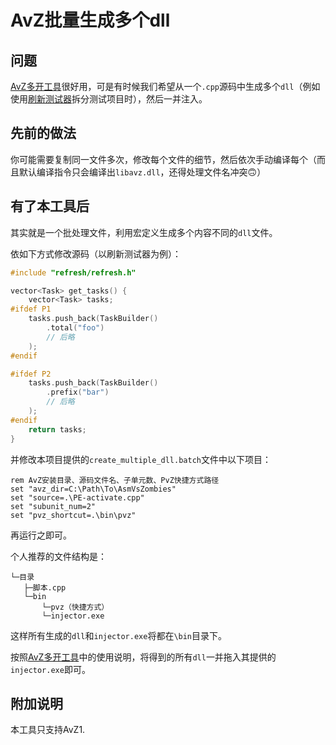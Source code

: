 # AvZ批量生成多个dll

## 问题

[AvZ多开工具](https://github.com/alumkal/avz-multi-instance-tools/tree/main)很好用，可是有时候我们希望从一个`.cpp`源码中生成多个`dll`（例如使用[刷新测试器](https://github.com/qrmd0/AvZLib/tree/main/Reisen/refresh)拆分测试项目时），然后一并注入。

## 先前的做法

你可能需要复制同一文件多次，修改每个文件的细节，然后依次手动编译每个（而且默认编译指令只会编译出`libavz.dll`，还得处理文件名冲突🙃）

## 有了本工具后

其实就是一个批处理文件，利用宏定义生成多个内容不同的`dll`文件。

依如下方式修改源码（以刷新测试器为例）：
```cpp
#include "refresh/refresh.h"

vector<Task> get_tasks() {
    vector<Task> tasks;
#ifdef P1
    tasks.push_back(TaskBuilder()
        .total("foo")
        // 后略
    );
#endif

#ifdef P2
    tasks.push_back(TaskBuilder()
        .prefix("bar")
        // 后略
    );
#endif
    return tasks;
}
```

并修改本项目提供的`create_multiple_dll.batch`文件中以下项目：
```batch
rem AvZ安装目录、源码文件名、子单元数、PvZ快捷方式路径
set "avz_dir=C:\Path\To\AsmVsZombies"
set "source=.\PE-activate.cpp"
set "subunit_num=2"
set "pvz_shortcut=.\bin\pvz"
```

再运行之即可。

个人推荐的文件结构是：
```
└─目录
   ├─脚本.cpp
   └─bin
       └─pvz（快捷方式）
       └─injector.exe
```

这样所有生成的`dll`和`injector.exe`将都在`\bin`目录下。

按照[AvZ多开工具](https://github.com/alumkal/avz-multi-instance-tools/tree/main)中的使用说明，将得到的所有`dll`一并拖入其提供的`injector.exe`即可。

## 附加说明

本工具只支持AvZ1.